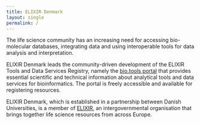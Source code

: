 ```yaml
---
title: ELIXIR Denmark
layout: single
permalink: /
---
```

The life science community has an increasing need for accessing bio-molecular databases, integrating data and using interoperable tools for data analysis and interpretation.

ELIXIR Denmark leads the community-driven development of the ELIXIR Tools and Data Services Registry, namely the [bio.tools portal](https://bio.tools/) that provides essential scientific and technical information about analytical tools and data services for bioinformatics. The portal is freely accessible and available for  registering resources.

ELIXIR Denmark, which is established in a partnership between Danish Universities, is a member of [ELIXIR](https://elixir-europe.org/), an intergovernmental organisation that brings together life science resources from across Europe.
